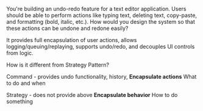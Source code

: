 You're building an undo-redo feature for a text editor application. Users should be able to perform actions like typing text, deleting text, copy-paste, and formatting (bold, italic, etc.). How would you design the system so that these actions can be undone and redone easily?

It provides full encapsulation of user actions, allows logging/queuing/replaying, supports undo/redo, and decouples UI controls from logic.

How is it different from Strategy Pattern?

Command - provides undo functionality, history,
**Encapsulate actions**
What to do and when

Strategy - does not provide above
**Encapsulate behavior**
How to do something